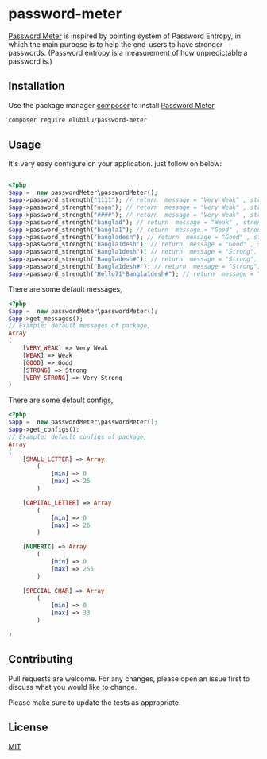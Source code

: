 # password-meter
[Password Meter](https://packagist.org/packages/elubilu/password-meter) is inspired by pointing system of Password Entropy, in which the main purpose is to help the end-users to have stronger passwords. (Password entropy is a measurement of how unpredictable a password is.)


## Installation

Use the package manager [composer](https://packagist.org/packages/elubilu/password-meter) to install [Password Meter](https://packagist.org/packages/elubilu/password-meter) 

```bash
composer require elubilu/password-meter

```

## Usage

It's very easy configure on your application. just follow on below: 

```php

<?php
$app =  new passwordMeter\passwordMeter();
$app->password_strength("1111"); // return  message = "Very Weak" , strength = 14  , percentage = 11%
$app->password_strength("aaaa"); // return  message = "Very Weak" , strength = 19 , percentage = 15%
$app->password_strength("####"); // return  message = "Very Weak" , strength = 21 , percentage = 17%
$app->password_strength("banglad"); // return  message = "Weak" , strength = 33  , percentage = 26%
$app->password_strength("bangla1"); // return  message = "Good" , strength = 37  , percentage = 29%
$app->password_strength("bangladesh"); // return  message = "Good" , strength = 48  , percentage = 38%
$app->password_strength("bangla1desh"); // return  message = "Good" , strength = 57 , percentage = 45%
$app->password_strength("Bangla1desh"); // return  message = "Strong", strength = 66, percentage = 52%
$app->password_strength("Bangladesh#"); // return  message = "Strong", strength = 71, percentage = 56%
$app->password_strength("Bangla1desh#"); // return  message = "Strong", strength = 79, percentage = 62%
$app->password_strength("Hello71*Bangla1desh#"); // return  message = "Very Strong" , strength = 132  , percentage = 100%
```

There are some default messages,
```php
<?php
$app =  new passwordMeter\passwordMeter();
$app->get_messages();
// Example: default messages of package, 
Array
(
    [VERY_WEAK] => Very Weak
    [WEAK] => Weak
    [GOOD] => Good
    [STRONG] => Strong
    [VERY_STRONG] => Very Strong
)

```

There are some default configs,
```php
<?php
$app =  new passwordMeter\passwordMeter();
$app->get_configs();
// Example: default configs of package, 
Array
(
    [SMALL_LETTER] => Array
        (
            [min] => 0
            [max] => 26
        )

    [CAPITAL_LETTER] => Array
        (
            [min] => 0
            [max] => 26
        )

    [NUMERIC] => Array
        (
            [min] => 0
            [max] => 255
        )

    [SPECIAL_CHAR] => Array
        (
            [min] => 0
            [max] => 33
        )

)

```


## Contributing
Pull requests are welcome. For any changes, please open an issue first to discuss what you would like to change.

Please make sure to update the tests as appropriate.

## License
[MIT](https://github.com/elubilu/password-meter/blob/master/LICENSE)














